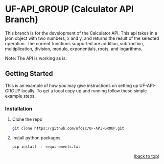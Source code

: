 # UF-API_GROUP (Calculator API Branch)

This branch is for the development of the Calculator API. This api takes in a json object with two numbers, x and y, and returns the result of the selected operation. The current functions supported are addition, subtraction, multiplication, division, modulo, exponentials, roots, and logarithms.

Note: The API is working as is.

## Getting Started

This is an example of how you may give instructions on setting up UF-API-GROUP locally.
To get a local copy up and running follow these simple example steps.

### Installation

1. Clone the repo
   ```sh
   git clone https://github.com/ufosc/UF-API-GROUP.git
   ```
2. Install python packages
   ```sh
   pip install -r requirements.txt
   ```
<p align="right">(<a href="#readme-top">back to top</a>)</p>
